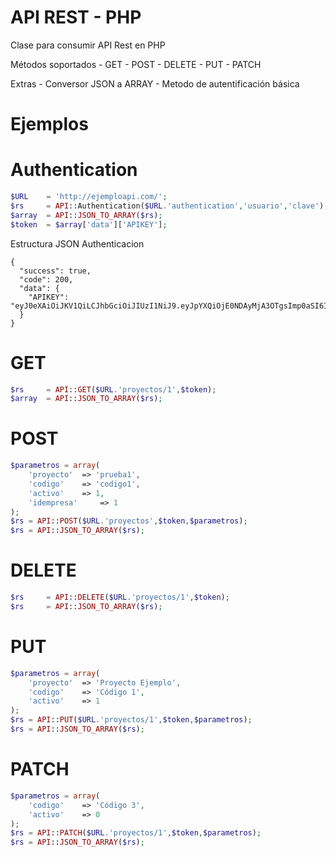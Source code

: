 # API REST - PHP
Clase para consumir API Rest en PHP

Métodos soportados
	- GET
	- POST
	- DELETE
	- PUT
	- PATCH

Extras
	- Conversor JSON a ARRAY
	- Metodo de autentificación básica
	
Ejemplos
===================

Authentication
===================
```php
$URL	= 'http://ejemploapi.com/';
$rs 	= API::Authentication($URL.'authentication','usuario','clave');
$array  = API::JSON_TO_ARRAY($rs);
$token 	= $array['data']['APIKEY'];
```

Estructura JSON Authenticacion
```
{
  "success": true,
  "code": 200,
  "data": {
    "APIKEY": "eyJ0eXAiOiJKV1QiLCJhbGciOiJIUzI1NiJ9.eyJpYXQiOjE0NDAyMjA3OTgsImp0aSI6ImU2ZGMyMmEwNWQxNzE3YmNjMjYyNjk0ZDgzMGMyMmNiMjI5YmU1OTYiLCJkYXRhIjp7IklEVXN1YXJpbyI6MSwiSURFbXByZXNhIjoxLCJJRFBlcmZpbCI6MX19.UwKfoHNM3YOhrWfXVTkj8MgC5qxIjpkGQdsRoby8irg"
  }
}
```

GET
===================
```php
$rs 	= API::GET($URL.'proyectos/1',$token);
$array  = API::JSON_TO_ARRAY($rs);
```

POST
===================
```php
$parametros = array(
	'proyecto' 	=> 'prueba1',
	'codigo'	=> 'codigo1',
	'activo'	=> 1,
	'idempresa' 	=> 1
);
$rs = API::POST($URL.'proyectos',$token,$parametros);
$rs = API::JSON_TO_ARRAY($rs);
```

DELETE
===================
```php
$rs 	= API::DELETE($URL.'proyectos/1',$token);
$rs 	= API::JSON_TO_ARRAY($rs);
```

PUT
===================
```php
$parametros = array(
	'proyecto' 	=> 'Proyecto Ejemplo',
	'codigo'	=> 'Código 1',
	'activo'	=> 1
);
$rs = API::PUT($URL.'proyectos/1',$token,$parametros);
$rs = API::JSON_TO_ARRAY($rs);
```

PATCH
===================
```php
$parametros = array(
	'codigo'	=> 'Código 3',
	'activo'	=> 0
);
$rs = API::PATCH($URL.'proyectos/1',$token,$parametros);
$rs = API::JSON_TO_ARRAY($rs);
```
